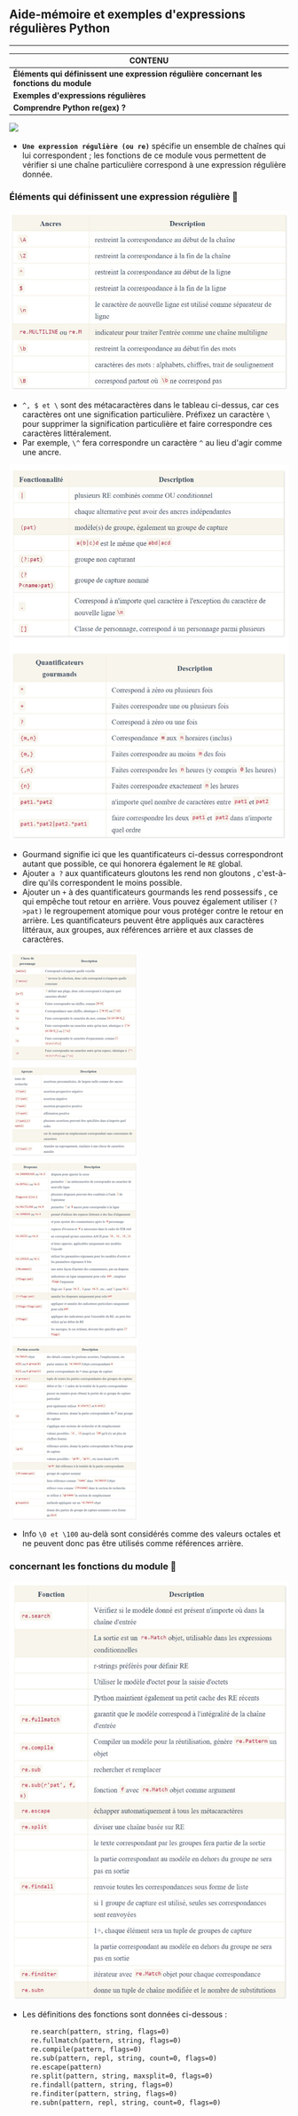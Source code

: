 ## **Aide-mémoire et exemples d'expressions régulières Python**

---

| CONTENU                                                                                  |
|------------------------------------------------------------------------------------------|
| **Éléments qui définissent une expression régulière concernant les fonctions du module** |
| **Exemples d'expressions régulières**                                                    |
| **Comprendre Python re(gex) ?**                                                          |


<img src="https://learnbyexample.github.io/images/books/pyregex_example.png"/>

<title>Visualisation ci-dessus créée à l'aide de debuggex pour le modèle r'\bpar(en|ro)?t\b'</title>

+ **`Une expression régulière (ou re)`** spécifie un ensemble de chaînes qui lui correspondent ; les fonctions de ce module vous permettent de vérifier si une chaîne particulière correspond à une expression régulière donnée.

### **Éléments qui définissent une expression régulière 🔗**

<img src="images/image1.jpg"/>

+ `^, $ et \` sont des métacaractères dans le tableau ci-dessus, car ces caractères ont une signification particulière. Préfixez un caractère `\` pour supprimer la signification particulière et faire correspondre ces caractères littéralement. 
+ Par exemple, `\^` fera correspondre un caractère `^` au lieu d'agir comme une ancre.

<img src="images/image2.jpg"/>

+ Gourmand signifie ici que les quantificateurs ci-dessus correspondront autant que possible, ce qui honorera également le `RE` global. 
+ Ajouter `a ?` aux quantificateurs gloutons les rend non gloutons , c'est-à-dire qu'ils correspondent le moins possible. 
+ Ajouter un `+` à des quantificateurs gourmands les rend possessifs , ce qui empêche tout retour en arrière. Vous pouvez également utiliser `(?>pat)` le regroupement atomique pour vous protéger contre le retour en arrière. Les quantificateurs peuvent être appliqués aux caractères littéraux, aux groupes, aux références arrière et aux classes de caractères.

<img src="images/image3.jpg"/>

+ Info `\0 et \100` au-delà sont considérés comme des valeurs octales et ne peuvent donc pas être utilisés comme références arrière.

### **concernant les fonctions du module 🔗**

<img src="images/image4.jpg"/>

+ Les définitions des fonctions sont données ci-dessous :

        re.search(pattern, string, flags=0)
        re.fullmatch(pattern, string, flags=0)
        re.compile(pattern, flags=0)
        re.sub(pattern, repl, string, count=0, flags=0)
        re.escape(pattern)
        re.split(pattern, string, maxsplit=0, flags=0)
        re.findall(pattern, string, flags=0)
        re.finditer(pattern, string, flags=0)
        re.subn(pattern, repl, string, count=0, flags=0)
